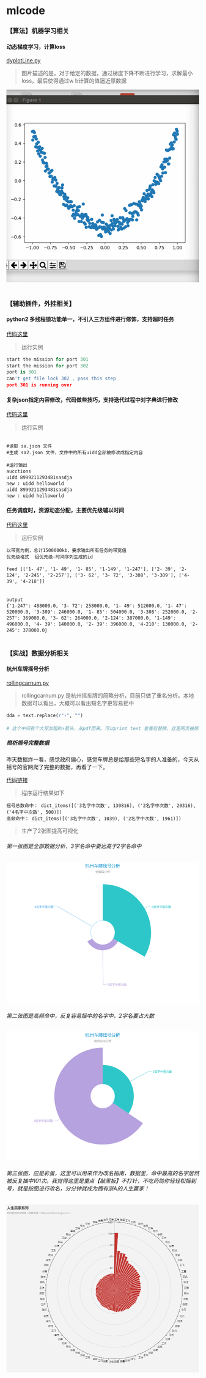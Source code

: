 # mlcode

### 【算法】机器学习相关
#### 动态梯度学习，计算loss
[dyplotLine.py](https://github.com/charlesld/mlcode/blob/master/dyplotLine.py)

> 图片描述的是，对于给定的数据，通过梯度下降不断进行学习，求解最小loss，最后使得通过w b计算的值逼近原数据

![tensor学习动态](https://github.com/charlesld/mlcode/blob/master/tensordygraphic.gif)

#
### 【辅助插件，外挂相关】
#### python2 多线程锁功能单一，不引入三方组件进行修饰，支持超时任务
[代码这里](https://github.com/charlesld/mlcode/blob/master/mutiprocess/lock_wait_expire_for_py2.py)

> 运行实例

```python
start the mission for port 301 
start the mission for port 302 
port is 301
can't get file lock 302 , pass this step
port 301 is running over  

```

#### 复杂json指定内容修改，代码做些技巧，支持迭代过程中对字典进行修改
[代码这里](https://github.com/charlesld/mlcode/blob/master/dataanaly/modifylocaljsonfile.py)

> 运行实例

```shell

#读取 sa.json 文件
#生成 sa2.json 文件，文件中的所有uidd全部被修改成指定内容

#运行输出
aucctions
uidd 8999211293481sasdja
new : uidd helloworld
uidd 8999211293481sasdja
new : uidd helloworld
```

#### 任务调度时，资源动态分配，主要优先级辅以时间
[代码这里](https://github.com/charlesld/mlcode/blob/master/dataanaly/bandwithshape.py)

> 运行实例

```shell
以带宽为例，总计1500000kb，要求输出所有任务的带宽值
优先级格式  组优先级-时间序列生成的id

feed [['1- 47', '1- 49', '1- 85', '1-149', '1-247'], ['2- 39', '2-124', '2-245', '2-257'], ['3- 62', '3- 72', '3-308', '3-309'], ['4- 39', '4-218']]


output
{'1-247': 488000.0, '3- 72': 258000.0, '1- 49': 512000.0, '1- 47': 520000.0, '3-309': 246000.0, '1- 85': 504000.0, '3-308': 252000.0, '2-257': 369000.0, '3- 62': 264000.0, '2-124': 387000.0, '1-149': 496000.0, '4- 39': 140000.0, '2- 39': 396000.0, '4-218': 130000.0, '2-245': 378000.0}

```

#

### 【实战】数据分析相关
#### 杭州车牌摇号分析

[rollingcarnum.py](https://github.com/charlesld/mlcode/blob/master/rollingcarnum.py)
> rollingcarnum.py 是杭州摇车牌的简略分析，目前只做了重名分析。本地数据可以看出，大概可以看出短名字更容易摇中

```python
dda = text.replace(r"↑", "")

# 这个中间有个大写加粗的↑箭头，从pdf而来。可以print text 查看后替换，这里网页被屏蔽。。
```

##### 简析摇号完整数据

昨天数据炸一看，感觉政府偏心，感觉车牌总是给那些短名字的人准备的，今天从摇号的官网爬了完整的数据，再看了一下。

[代码链接](https://github.com/charlesld/mlcode/blob/master/rollingcarcard/crawlrolldata.py)

> 程序运行结果如下

```shell
摇号总数命中： dict_items([('3名字中次数', 130816), ('2名字中次数', 20316), ('4名字中次数', 500)])
高频命中： dict_items([('3名字中次数', 1039), ('2名字中次数', 1961)])
```

> 生产了2张图提高可视化

###### 第一张图是全部数据分析，3字名命中要远高于2字名命中

![全数据分析](https://github.com/charlesld/mlcode/blob/master/pics/hzyh1.png)

###### 第二张图是高频命中，反复容易摇中的名字中，2字名要占大数

![车牌摇号分析](https://github.com/charlesld/mlcode/blob/master/pics/hzyh2.png)

###### 第三张图，应是彩蛋，这里可以用来作为改名指南，数据里，命中最高的名字居然被反复抽中101次。我觉得这里是重点【敲黑板】不打针，不吃药助你轻轻松摇到号，就是按图进行改名，分分钟就成为拥有浙A的人生赢家！

![改名指南](https://github.com/charlesld/mlcode/blob/master/pics/image2.png)

